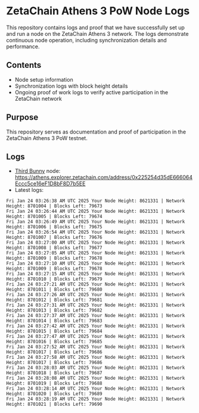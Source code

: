 # ZetaChain Athens 3 PoW Node Logs
This repository contains logs and proof that we have successfully set up and run a node on the ZetaChain Athens 3 network. The logs demonstrate continuous node operation, including synchronization details and performance.

## Contents
- Node setup information
- Synchronization logs with block height details
- Ongoing proof of work logs to verify active participation in the ZetaChain network

## Purpose
This repository serves as documentation and proof of participation in the ZetaChain Athens 3 PoW testnet.

## Logs

- [Third Bunny](https://thirdbunny.xyz/) node: https://athens.explorer.zetachain.com/address/0x225254d35dE666064Eccc5ce16eF1D8bF8D7b5EE
- Latest logs:
```
Fri Jan 24 03:26:38 AM UTC 2025 Your Node Height: 8621331 | Network Height: 8701004 | Blocks Left: 79673
Fri Jan 24 03:26:44 AM UTC 2025 Your Node Height: 8621331 | Network Height: 8701005 | Blocks Left: 79674
Fri Jan 24 03:26:49 AM UTC 2025 Your Node Height: 8621331 | Network Height: 8701006 | Blocks Left: 79675
Fri Jan 24 03:26:54 AM UTC 2025 Your Node Height: 8621331 | Network Height: 8701007 | Blocks Left: 79676
Fri Jan 24 03:27:00 AM UTC 2025 Your Node Height: 8621331 | Network Height: 8701008 | Blocks Left: 79677
Fri Jan 24 03:27:05 AM UTC 2025 Your Node Height: 8621331 | Network Height: 8701009 | Blocks Left: 79678
Fri Jan 24 03:27:10 AM UTC 2025 Your Node Height: 8621331 | Network Height: 8701009 | Blocks Left: 79678
Fri Jan 24 03:27:15 AM UTC 2025 Your Node Height: 8621331 | Network Height: 8701010 | Blocks Left: 79679
Fri Jan 24 03:27:21 AM UTC 2025 Your Node Height: 8621331 | Network Height: 8701011 | Blocks Left: 79680
Fri Jan 24 03:27:26 AM UTC 2025 Your Node Height: 8621331 | Network Height: 8701012 | Blocks Left: 79681
Fri Jan 24 03:27:31 AM UTC 2025 Your Node Height: 8621331 | Network Height: 8701013 | Blocks Left: 79682
Fri Jan 24 03:27:37 AM UTC 2025 Your Node Height: 8621331 | Network Height: 8701014 | Blocks Left: 79683
Fri Jan 24 03:27:42 AM UTC 2025 Your Node Height: 8621331 | Network Height: 8701015 | Blocks Left: 79684
Fri Jan 24 03:27:47 AM UTC 2025 Your Node Height: 8621331 | Network Height: 8701016 | Blocks Left: 79685
Fri Jan 24 03:27:52 AM UTC 2025 Your Node Height: 8621331 | Network Height: 8701017 | Blocks Left: 79686
Fri Jan 24 03:27:58 AM UTC 2025 Your Node Height: 8621331 | Network Height: 8701017 | Blocks Left: 79686
Fri Jan 24 03:28:03 AM UTC 2025 Your Node Height: 8621331 | Network Height: 8701018 | Blocks Left: 79687
Fri Jan 24 03:28:08 AM UTC 2025 Your Node Height: 8621331 | Network Height: 8701019 | Blocks Left: 79688
Fri Jan 24 03:28:14 AM UTC 2025 Your Node Height: 8621331 | Network Height: 8701020 | Blocks Left: 79689
Fri Jan 24 03:28:19 AM UTC 2025 Your Node Height: 8621331 | Network Height: 8701021 | Blocks Left: 79690
```
